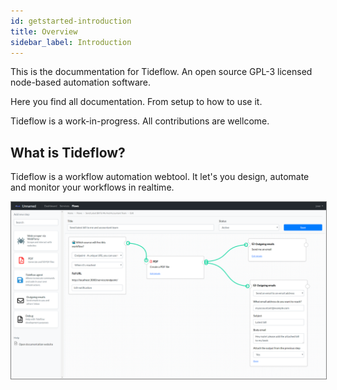 ```yaml
---
id: getstarted-introduction
title: Overview
sidebar_label: Introduction
---
```


This is the docummentation for Tideflow. An open source GPL-3 licensed node-based automation software.

Here you find all documentation. From setup to how to use it.

Tideflow is a work-in-progress. All contributions are wellcome.

## What is Tideflow?

Tideflow is a workflow automation webtool. It let's you design, automate and
monitor your workflows in realtime.

<img src="/img/D43dLHRXsAIwXDs.jpg" 
  style="border:1px solid gray;" />
